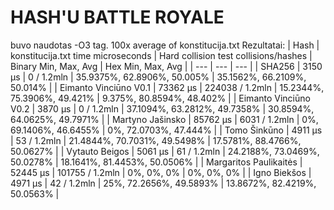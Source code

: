 # HASH'U BATTLE ROYALE

buvo naudotas -O3 tag.
100x average of konstitucija.txt
Rezultatai:
| Hash | konstitucija.txt time microseconds | Hard collision test collisions/hashes | Binary Min, Max, Avg | Hex Min, Max, Avg |
| --- | --- | --- |
| SHA256 | 3150 µs | 0 / 1.2mln | 35.9375%, 62.8906%, 50.005% | 35.1562%, 66.2109%, 50.014% |
| Eimanto Vinciūno V0.1 | 73362 µs | 224038 / 1.2mln | 15.2344%, 75.3906%, 49.421% | 9.375%, 80.8594%, 48.402% |
| Eimanto Vinciūno V0.2 | 3870 µs | 0 / 1.2mln | 37.1094%, 63.2812%, 49.7358% | 30.8594%, 64.0625%, 49.7971% |
| Martyno Jašinsko | 85762 µs | 6031 / 1.2mln | 0%, 69.1406%, 46.6455% | 0%, 72.0703%, 47.444% |
| Tomo Šinkūno | 4911 µs | 53 / 1.2mln | 21.4844%, 70.7031%, 49.5498% | 17.5781%, 88.4766%, 50.0627% |
| Vytauto Beigos | 5061 µs | 61 / 1.2mln | 24.2188%, 73.0469%, 50.0278% | 18.1641%, 81.4453%, 50.0506% |
| Margaritos Paulikaitės | 52445 µs | 101755 / 1.2mln | 0%, 0%, 0% | 0%, 0%, 0% |
| Igno Biekšos | 4971 µs | 42 / 1.2mln | 25%, 72.2656%, 49.5893% | 13.8672%, 82.4219%, 50.0563% |


